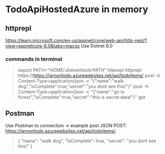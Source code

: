# TodoApiHostedAzure in memory

## httprepl
https://learn.microsoft.com/en-us/aspnet/core/web-api/http-repl/?view=aspnetcore-6.0&tabs=macos
Use Dotnet 6.0

### commands in terminal
> export PATH="$HOME/.dotnet/tools:$PATH"
> httprepl
> httprepl https://https://jarnontodo.azurewebsites.net/api/todoitems/
> post -h Content-Type=application/json -c "{"name":"walk dog","isComplete":true,"secret":"you dont see this!"}"
> post -h Content-Type=application/json -c "{"name":"go to forest","isComplete":true,"secret":"this is secret data!"}"
> get

## Postman
Use Postman to connection -> example post JSON
POST: https://jarnontodo.azurewebsites.net/api/todoitems/

>{
>    "name": "walk dog",
>    "isComplete": true,
>    "secret": "you dont see this!"
>}

